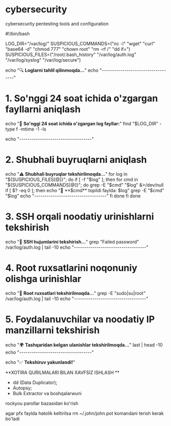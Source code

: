 # cybersecurity
cybersecurity pentesting tools and configuration

#!/bin/bash

LOG_DIR="/var/log/"
SUSPICIOUS_COMMANDS=("nc -l" "wget" "curl" "base64 -d" "chmod 777" "chown root" "rm -rf /" "dd if=")
SUSPICIOUS_FILES=("/root/.bash_history" "/var/log/auth.log" "/var/log/syslog" "/var/log/secure")

echo "🔍 **Loglarni tahlil qilinmoqda...**"
echo "-----------------------------------"

# **1. So'nggi 24 soat ichida o'zgargan fayllarni aniqlash**
echo "📂 **So'nggi 24 soat ichida o'zgargan log fayllar:**"
find "$LOG_DIR" -type f -mtime -1 -ls

echo "-----------------------------------"

# **2. Shubhali buyruqlarni aniqlash**
echo "⚠️ **Shubhali buyruqlar tekshirilmoqda...**"
for log in "${SUSPICIOUS_FILES[@]}"; do
    if [ -f "$log" ]; then
        for cmd in "${SUSPICIOUS_COMMANDS[@]}"; do
            grep -E "$cmd" "$log" &>/dev/null
            if [ $? -eq 0 ]; then
                echo "🚨 **$cmd** topildi faylda: $log"
                grep -E "$cmd" "$log"
                echo "-----------------------------------"
            fi
        done
    fi
done

# **3. SSH orqali noodatiy urinishlarni tekshirish**
echo "🔐 **SSH hujumlarini tekshirish...**"
grep "Failed password" /var/log/auth.log | tail -10
echo "-----------------------------------"

# **4. Root ruxsatlarini noqonuniy olishga urinishlar**
echo "🛑 **Root ruxsatlari tekshirilmoqda...**"
grep -E "sudo|su|root" /var/log/auth.log | tail -10
echo "-----------------------------------"

# **5. Foydalanuvchilar va noodatiy IP manzillarni tekshirish**
echo "🌍 **Tashqaridan kelgan ulanishlar tekshirilmoqda...**"
last | head -10
echo "-----------------------------------"

echo "✅ **Tekshiruv yakunlandi!**"



**XOTIRA QURILMALARI BILAN XAVFSIZ ISHLASH **
-	dd (Data Duplicator);
-	Autopsy;
-	Bulk Extractor va boshqalarwuni


rockyou parollar bazasidan ko'rish

agar pfx faylda hatolik keltirilsa rm ~/.john/john.pot
komandani terish kerak bo'ladi
